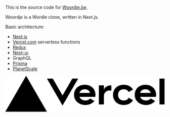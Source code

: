This is the source code for [Woordje.be](https://woordje.be).

Woordje is a Wordle clone, written in Next.js.

Basic architecture:

- [Next.js](https://nextjs.org)
- [Vercel.com](https://vercel.com/) serverless functions
- [Redux](https://redux.js.org)
- [Next-ui](https://nextui.org/)
- GraphQL
- [Prisma](https://www.prisma.io/)
- [PlanetScale](https://planetscale.com/)

![Powered by Vercel](/public/vercel.svg)
